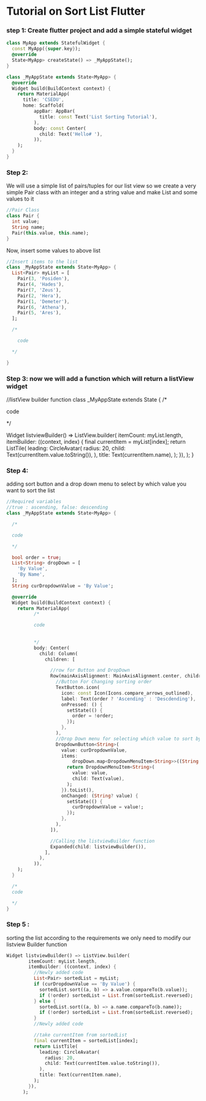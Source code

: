 # Tutorial on Sort List Flutter

### **step 1: Create flutter project and add a simple stateful widget**

```dart
class MyApp extends StatefulWidget {
  const MyApp({super.key});
  @override
  State<MyApp> createState() => _MyAppState();
}

class _MyAppState extends State<MyApp> {
  @override
  Widget build(BuildContext context) {
    return MaterialApp(
      title: 'CSEDU',
      home: Scaffold(
          appBar: AppBar(
            title: const Text('List Sorting Tutorial'),
          ),
          body: const Center(
            child: Text('Hello# '),
          )),
    );
  }
}
```

### **Step 2:**

We will use a simple list of pairs/tuples for our list view
so we create a very simple Pair class with an integer and a string value
and make List<Pair> and some values to it

```dart
//Pair Class
class Pair {
  int value;
  String name;
  Pair(this.value, this.name);
}
```
Now, insert some values to above list
```dart
//Insert items to the list
class _MyAppState extends State<MyApp> {
  List<Pair> myList = [
    Pair(3, 'Posiden'),
    Pair(4, 'Hades'),
    Pair(7, 'Zeus'),
    Pair(2, 'Hera'),
    Pair(1, 'Demeter'),
    Pair(6, 'Athena'),
    Pair(5, 'Ares'),
  ];

  /*

    code 

  */

}
```

### **Step 3: now we will add a function which will return a listView widget**

//listView builder function
class _MyAppState extends State<MyApp> {
  /*

  code

  */

  Widget listviewBuilder() => ListView.builder(
        itemCount: myList.length,
        itemBuilder: ((context, index) {
          final currentItem = myList[index];
          return ListTile(
            leading: CircleAvatar(
              radius: 20,
              child: Text(currentItem.value.toString()),
            ),
            title: Text(currentItem.name),
          );
        }),
      );
}

### **Step 4:**
adding sort button and a drop down menu to select by which value
you want to sort the list

```dart
//Required variables
//true : ascending, false: descending
class _MyAppState extends State<MyApp> {

  /*

  code

  */

  bool order = true;
  List<String> dropDown = [
    'By Value',
    'By Name',
  ];
  String curDropdownValue = 'By Value';

  @override
  Widget build(BuildContext context) {
    return MaterialApp(
          /*

          code
          
          
          */
          body: Center(
            child: Column(
              children: [

                //row for Button and DropDown 
                Row(mainAxisAlignment: MainAxisAlignment.center, children: [
                  //Button For Changing sorting order
                  TextButton.icon(
                    icon: const Icon(Icons.compare_arrows_outlined),
                    label: Text(order ? 'Ascending' : 'Descdending'),
                    onPressed: () {
                      setState(() {
                        order = !order;
                      });
                    },
                  ),
                  //Drop Down menu for selecting which value to sort by
                  DropdownButton<String>(
                    value: curDropdownValue,
                    items:
                        dropDown.map<DropdownMenuItem<String>>((String value) {
                      return DropdownMenuItem<String>(
                        value: value,
                        child: Text(value),
                      );
                    }).toList(),
                    onChanged: (String? value) {
                      setState(() {
                        curDropdownValue = value!;
                      });
                    },
                  ),
                ]),

                //Calling the listviewBuilder function
                Expanded(child: listviewBuilder()),
              ],
            ),
          )),
    );
  }

  /*
  code

  */
}
```

### **Step 5 :**
sorting the list according to the requirements
we only need to modify our listview Builder function

```dart
Widget listviewBuilder() => ListView.builder(
        itemCount: myList.length,
        itemBuilder: ((context, index) {
          //Newly added code
          List<Pair> sortedList = myList;
          if (curDropdownValue == 'By Value') {
            sortedList.sort((a, b) => a.value.compareTo(b.value));
            if (!order) sortedList = List.from(sortedList.reversed);
          } else {
            sortedList.sort((a, b) => a.name.compareTo(b.name));
            if (!order) sortedList = List.from(sortedList.reversed);
          }
          //Newly added code

          //take currentItem from sortedList
          final currentItem = sortedList[index];
          return ListTile(
            leading: CircleAvatar(
              radius: 20,
              child: Text(currentItem.value.toString()),
            ),
            title: Text(currentItem.name),
          );
        }),
      );
```